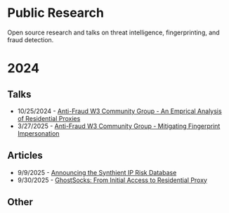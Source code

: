 # Public Research
Open source research and talks on threat intelligence, fingerprinting, and fraud detection.


# 2024

## Talks
 - 10/25/2024 - [Anti-Fraud W3 Community Group - An Emprical Analysis of Residential Proxies](https://docs.google.com/presentation/d/1-sVE_DbnCkT_Ye-FjAAn05Lndq6UakckFVSmEuZInFQ/edit?usp=sharing)
 - 3/27/2025 -  [Anti-Fraud W3 Community Group - Mitigating Fingerprint Impersonation](https://docs.google.com/presentation/d/1uVFVjGwHhX64Uh63GRhSuHQFdTlfS_Vi7OaqO5Pp-Xw/edit?usp=sharing)

## Articles
 - 9/9/2025 - [Announcing the Synthient IP Risk Database](https://synthient.com/blog/synthient-ip-risk-database)
 - 9/30/2025 - [GhostSocks: From Initial Access to Residential Proxy](https://synthient.com/blog/ghostsocks-from-initial-access-to-residential-proxy)

## Other
